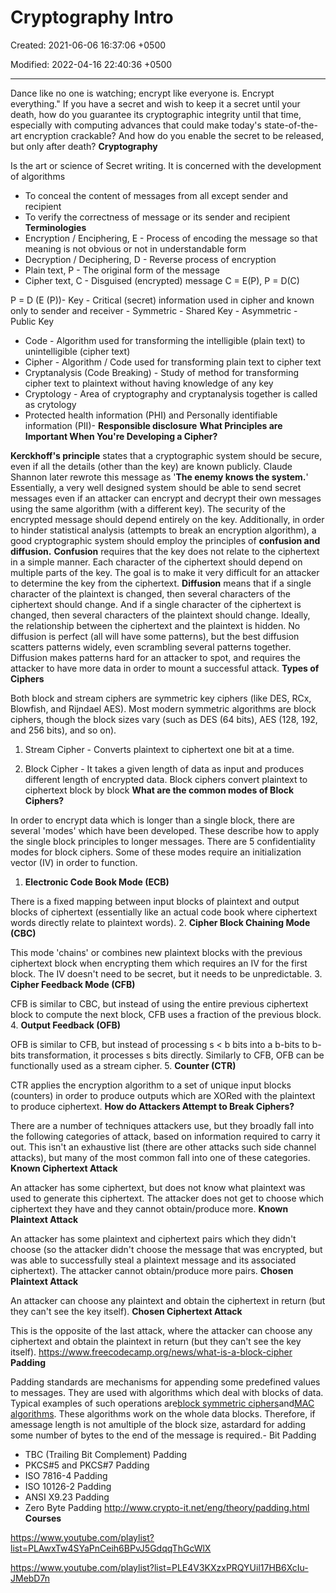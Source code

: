 # Cryptography Intro

Created: 2021-06-06 16:37:06 +0500

Modified: 2022-04-16 22:40:36 +0500

---

Dance like no one is watching; encrypt like everyone is. Encrypt everything."
If you have a secret and wish to keep it a secret until your death, how do you guarantee its cryptographic integrity until that time, especially with computing advances that could make today's state-of-the-art encryption crackable? And how do you enable the secret to be released, but only after death?
**Cryptography**

Is the art or science of Secret writing. It is concerned with the development of algorithms
-   To conceal the content of messages from all except sender and recipient
-   To verify the correctness of message or its sender and recipient
**Terminologies**
-   Encryption / Enciphering, E - Process of encoding the message so that meaning is not obvious or not in understandable form
-   Decryption / Deciphering, D - Reverse process of encryption
-   Plain text, P - The original form of the message
-   Cipher text, C - Disguised (encrypted) message
C = E(P), P = D(C)

P = D (E (P))-   Key - Critical (secret) information used in cipher and known only to sender and receiver
    -   Symmetric - Shared Key
    -   Asymmetric - Public Key
-   Code - Algorithm used for transforming the intelligible (plain text) to unintelligible (cipher text)
-   Cipher - Algorithm / Code used for transforming plain text to cipher text
-   Cryptanalysis (Code Breaking) - Study of method for transforming cipher text to plaintext without having knowledge of any key
-   Cryptology - Area of cryptography and cryptanalysis together is called as crytology
-   Protected health information (PHI) and Personally identifiable information (PII)-   **Responsible disclosure**
**What Principles are Important When You're Developing a Cipher?**

**Kerckhoff's principle** states that a cryptographic system should be secure, even if all the details (other than the key) are known publicly. Claude Shannon later rewrote this message as '**The enemy knows the system.**'
Essentially, a very well designed system should be able to send secret messages even if an attacker can encrypt and decrypt their own messages using the same algorithm (with a different key). The security of the encrypted message should depend entirely on the key.
Additionally, in order to hinder statistical analysis (attempts to break an encryption algorithm), a good cryptographic system should employ the principles of **confusion and diffusion.**
**Confusion** requires that the key does not relate to the ciphertext in a simple manner. Each character of the ciphertext should depend on multiple parts of the key. The goal is to make it very difficult for an attacker to determine the key from the ciphertext.
**Diffusion** means that if a single character of the plaintext is changed, then several characters of the ciphertext should change. And if a single character of the ciphertext is changed, then several characters of the plaintext should change.
Ideally, the relationship between the ciphertext and the plaintext is hidden. No diffusion is perfect (all will have some patterns), but the best diffusion scatters patterns widely, even scrambling several patterns together.
Diffusion makes patterns hard for an attacker to spot, and requires the attacker to have more data in order to mount a successful attack.
**Types of Ciphers**

Both block and stream ciphers are symmetric key ciphers (like DES, RCx, Blowfish, and Rijndael AES).
Most modern symmetric algorithms are block ciphers, though the block sizes vary (such as DES (64 bits), AES (128, 192, and 256 bits), and so on).
1.  Stream Cipher - Converts plaintext to ciphertext one bit at a time.

2.  Block Cipher - It takes a given length of data as input and produces different length of encrypted data. Block ciphers convert plaintext to ciphertext block by block
**What are the common modes of Block Ciphers?**

In order to encrypt data which is longer than a single block, there are several 'modes' which have been developed. These describe how to apply the single block principles to longer messages.
There are 5 confidentiality modes for block ciphers. Some of these modes require an initialization vector (IV) in order to function.
1.  **Electronic Code Book Mode (ECB)**

There is a fixed mapping between input blocks of plaintext and output blocks of ciphertext (essentially like an actual code book where ciphertext words directly relate to plaintext words).
2.  **Cipher Block Chaining Mode (CBC)**

This mode 'chains' or combines new plaintext blocks with the previous ciphertext block when encrypting them which requires an IV for the first block. The IV doesn't need to be secret, but it needs to be unpredictable.
3.  **Cipher Feedback Mode (CFB)**

CFB is similar to CBC, but instead of using the entire previous ciphertext block to compute the next block, CFB uses a fraction of the previous block.
4.  **Output Feedback (OFB)**

OFB is similar to CFB, but instead of processing s < b bits into a b-bits to b-bits transformation, it processes s bits directly. Similarly to CFB, OFB can be functionally used as a stream cipher.
5.  **Counter (CTR)**

CTR applies the encryption algorithm to a set of unique input blocks (counters) in order to produce outputs which are XORed with the plaintext to produce ciphertext.
**How do Attackers Attempt to Break Ciphers?**

There are a number of techniques attackers use, but they broadly fall into the following categories of attack, based on information required to carry it out.
This isn't an exhaustive list (there are other attacks such side channel attacks), but many of the most common fall into one of these categories.
**Known Ciphertext Attack**

An attacker has some ciphertext, but does not know what plaintext was used to generate this ciphertext. The attacker does not get to choose which ciphertext they have and they cannot obtain/produce more.
**Known Plaintext Attack**

An attacker has some plaintext and ciphertext pairs which they didn't choose (so the attacker didn't choose the message that was encrypted, but was able to successfully steal a plaintext message and its associated ciphertext). The attacker cannot obtain/produce more pairs.
**Chosen Plaintext Attack**

An attacker can choose any plaintext and obtain the ciphertext in return (but they can't see the key itself).
**Chosen Ciphertext Attack**

This is the opposite of the last attack, where the attacker can choose any ciphertext and obtain the plaintext in return (but they can't see the key itself).
<https://www.freecodecamp.org/news/what-is-a-block-cipher>
**Padding**

Padding standards are mechanisms for appending some predefined values to messages. They are used with algorithms which deal with blocks of data. Typical examples of such operations are[block symmetric ciphers](http://www.crypto-it.net/eng/symmetric/index.html)and[MAC algorithms](http://www.crypto-it.net/eng/theory/mac.html). These algorithms work on the whole data blocks. Therefore, if amessage length is not amultiple of the block size, astardard for adding some number of bytes to the end of the message is required.-   Bit Padding
-   TBC (Trailing Bit Complement) Padding
-   PKCS#5 and PKCS#7 Padding
-   ISO 7816-4 Padding
-   ISO 10126-2 Padding
-   ANSI X9.23 Padding
-   Zero Byte Padding
<http://www.crypto-it.net/eng/theory/padding.html>
**Courses**

<https://www.youtube.com/playlist?list=PLAwxTw4SYaPnCeih6BPvJ5GdqqThGcWlX>

<https://www.youtube.com/playlist?list=PLE4V3KXzxPRQYUil17HB6XcIu-JMebD7n>
